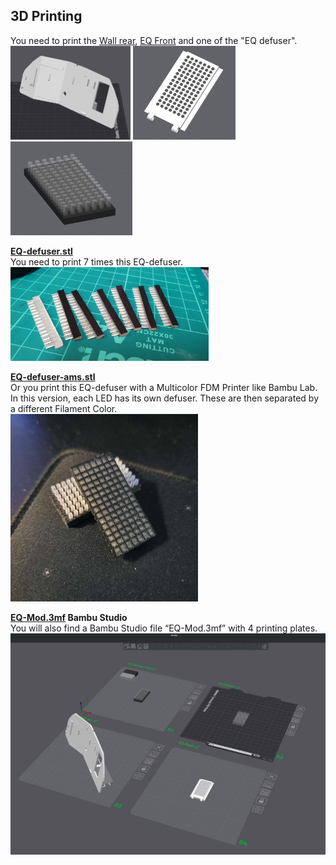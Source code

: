 ## 3D Printing

You need to print the [Wall rear](/stl/Wall_Rear_EQ_version_large_hall_V2.stl), [EQ Front](/stl/EQ-front.stl) and one of the "EQ defuser".  
<img src="/images/wall-rear.png" height="150">
<img src="/images/eq-front.png" height="150">
<img src="/images/eq-defuser.png" height="150">

**[EQ-defuser.stl](/stl/EQ-defuser.stl)**<br>
You need to print 7 times this EQ-defuser.
<br><img src="/images/130866345_169139874901881_3587356566955457741_n.jpg" height="150">


**[EQ-defuser-ams.stl](/stl/EQ-defuser-ams.stl)**<br>
Or you print this EQ-defuser with a Multicolor FDM Printer like Bambu Lab.
In this version, each LED has its own defuser. These are then separated by a different Filament Color.<br>
<img src="/images/EQ-defuser-ams.jpg" width="300">

**[EQ-Mod.3mf](/stl/EQ-Mod.3mf) Bambu Studio**<br>
You will also find a Bambu Studio file “EQ-Mod.3mf” with 4 printing plates.
<br><img src="/images/bambustudio.png" width="600">
